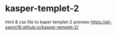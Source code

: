 # kasper-templet-2
html &amp; css file to kaper templet-2
preview https://ali-samis19.github.io/kasper-templet-2/
